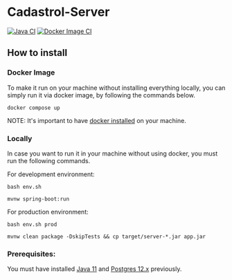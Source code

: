 # Cadastrol-Server

[![Java CI](https://github.com/BureauTech/Cadastrol-Server/actions/workflows/maven.yml/badge.svg)](https://github.com/BureauTech/Cadastrol-Server/actions/workflows/maven.yml)
[![Docker Image CI](https://github.com/BureauTech/Cadastrol-Server/actions/workflows/docker-image.yml/badge.svg)](https://github.com/BureauTech/Cadastrol-Server/actions/workflows/docker-image.yml)

## How to install

### Docker Image

To make it run on your machine without installing everything locally, you can simply run it via docker image, by following the commands below.

```docker compose up```

NOTE: It's important to have [docker installed](https://docs.docker.com/engine/install/) on your machine.

### Locally

In case you want to run it in your machine without using docker, you must run the following commands.

For development environment:

```bash env.sh```

```mvnw spring-boot:run```

For production environment:

```bash env.sh prod```

```mvnw clean package -DskipTests && cp target/server-*.jar app.jar```


### Prerequisites:

You must have installed [Java 11](https://www.oracle.com/br/java/technologies/javase/jdk11-archive-downloads.html) and [Postgres 12.x](https://www.postgresql.org/download/) previously.
